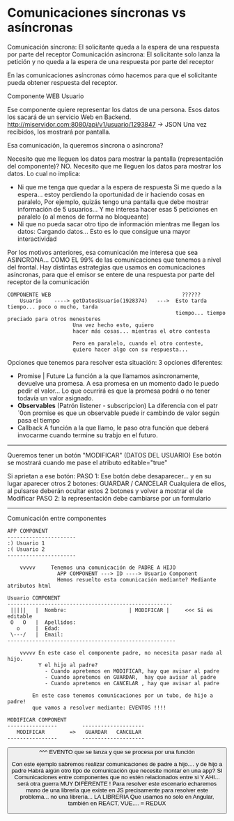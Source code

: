 
# Comunicaciones síncronas vs asíncronas

Comunicación síncrona: El solicitante queda a la espera de una respuesta por parte del receptor
Comunicación asíncrona: El solicitante solo lanza la petición y no queda a la espera de una respuesta por parte del receptor

En las comunicaciones asíncronas cómo hacemos para que el solicitante pueda obtener respuesta del receptor.

Componente WEB
    Usuario     <usuario id="1928372"/>

Ese componente quiere representar los datos de una persona.
Esos datos los sacará de un servicio Web en Backend.
    http://miservidor.com:8080/api/v1/usuario/1293847 -> JSON
Una vez recibidos, los mostrará por pantalla.

Esa comunicación, la queremos síncrona o asíncrona? 

Necesito que me lleguen los datos para mostrar la pantalla (representación del componente)?
NO. Necesito que me lleguen los datos para mostrar los datos.
Lo cual no implica:
- Ni que me tenga que quedar a la espera de respuesta
  Si me quedo a la espera... estoy perdiendo la oportunidad de ir haciendo cosas en paralelo, 
  Por ejemplo, quizás tengo una pantalla que debe mostrar información de 5 usuarios...
  Y me interesa hacer esas 5 peticiones en paralelo (o al menos de forma no bloqueante)
- Ni que no pueda sacar otro tipo de información mientras me llegan los datos: Cargando datos...
  Esto es lo que consigue una mayor interactividad  

Por los motivos anteriores, esa comunicación me interesa que sea ASINCRONA... COMO EL 99% de las comunicaciones que tenemos a nivel del frontal.
Hay distintas estrategias que usamos en comunicaciones asíncronas, para que el emisor se entere de una respuesta por parte del receptor de la comunicación

    COMPONENTE WEB                                          ??????
        Usuario    ----> getDatosUsuario(1928374)   --->  Esto tarda tiempo... poco o mucho, tarda
                                                          tiempo... tiempo preciado para otros menesteres
                         Una vez hecho esto, quiero 
                         hacer más cosas... mientras el otro contesta

                         Pero en paralelo, cuando el otro conteste,
                         quiero hacer algo con su respuesta...

Opciones que tenemos para resolver esta situación: 3 opciones diferentes:
- Promise | Future
    La función a la que llamamos asincronamente, devuelve una promesa.
    A esa promesa en un momento dado le puedo pedir el valor...
        Lo que ocurrirá es que la promesa podrá o no tener todavía un valor asignado.
- **Observables** (Patrón listener - subscripcion)
    La diferencia con el patr´0on promise es que un observable puede ir cambindo de valor según pasa el tiempo
- Callback
    A función a la que llamo, le paso otra función que deberá invocarme cuando termine su trabjo en el futuro.

---

Queremos tener un botón "MODIFICAR" (DATOS DEL USUARIO)
Ese botón se mostrará cuando me pase el atributo editable="true"

Si aprietan a ese botón:
PASO 1: Ese botón debe desaparecer... y en su lugar aparecer otros 2 botones:
    GUARDAR / CANCELAR
    Cualquiera de ellos, al pulsarse deberán ocultar estos 2 botones 
    y volver a mostrar el de Modificar
PASO 2: la representación debe cambiarse por un formulario

---

Comunicación entre componentes

    APP COMPONENT
    ----------------------
    :) Usuario 1
    :( Usuario 2
    ----------------------

        vvvvv     Tenemos una comunicación de PADRE A HIJO
                    APP COMPONENT ---> ID ----> Usuario Component
                    Hemos resuelto esta comunicación mediante? Mediante atributos html

    Usuario COMPONENT
    -----------------------------------------------------
     |||||   |  Nombre:                    | MODIFICAR |     <<< Si es editable
     O   O   |  Apellidos:
       o     |  Edad:
     \---/   |  Email:
    ------------------------------------------------------

        vvvvv En este caso el componente padre, no necesita pasar nada al hijo.
              Y el hijo al padre? 
                - Cuando apretemos en MODIFICAR, hay que avisar al padre
                - Cuando apretemos en GUARDAR,  hay que avisar al padre
                - Cuando apretemos en CANCELAR , hay que avisar al padre

            En este caso tenemos comunicaciones por un tubo, de hijo a padre!
            que vamos a resolver mediante: EVENTOS !!!!

    MODIFICAR COMPONENT
    ----------------        --------------------
       MODIFICAR        =>   GUARDAR   CANCELAR
    ----------------        --------------------


<button onClick="">
        ^^^
        EVENTO que se lanza y que se procesa por una función


Con este ejemplo sabremos realizar comunicaciones de padre a hijo.... y de hijo a padre
Habrá algún otro tipo de comunicación que necesite montar en una app?  SI
Comunicaciones entre componentes que no estén relacionados entre si
    Y AHI... será otra guerra MUY DIFERENTE !
    Para resolver este escenario echaremos mano de una librería que existe en JS
    precisamente para resolver este problema... no una librería... LA LIBRERIA
    Que usamos no solo en Angular, también en REACT, VUE.... =  REDUX